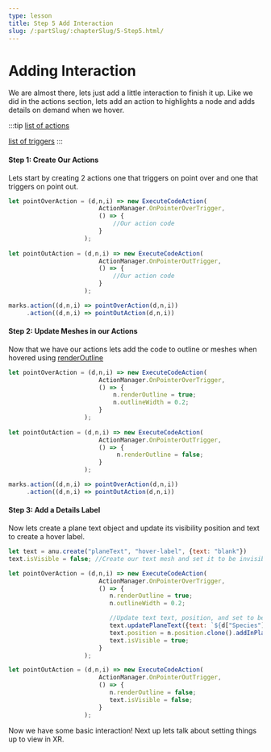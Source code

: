 ```yaml
---
type: lesson
title: Step 5 Add Interaction
slug: /:partSlug/:chapterSlug/5-Step5.html/
---
```


# Adding Interaction

We are almost there, lets just add a little interaction to finish it up. Like we did in the actions section, lets add an action to highlights a node and adds details on demand when we hover. 


:::tip
[list of actions](https://doc.babylonjs.com/features/featuresDeepDive/events/actions#available-actions)

[list of triggers](https://doc.babylonjs.com/features/featuresDeepDive/events/actions#triggers)
:::

#### Step 1: Create Our Actions

Lets start by creating 2 actions one that triggers on point over and one that triggers on point out. 

```js
let pointOverAction = (d,n,i) => new ExecuteCodeAction(
                         ActionManager.OnPointerOverTrigger,
                         () => {
                             //Our action code
                         }
                     );
                     
let pointOutAction = (d,n,i) => new ExecuteCodeAction( 
                         ActionManager.OnPointerOutTrigger,
                         () => {
                             //Our action code
                         }
                     );

marks.action((d,n,i) => pointOverAction(d,n,i))
     .action((d,n,i) => pointOutAction(d,n,i))
```


#### Step 2: Update Meshes in our Actions
Now that we have our actions lets add the code to outline or meshes when hovered using [renderOutline](https://doc.babylonjs.com/typedoc/classes/BABYLON.Mesh#renderoutline)


```js
let pointOverAction = (d,n,i) => new ExecuteCodeAction(
                         ActionManager.OnPointerOverTrigger,
                         () => {
                             n.renderOutline = true;
                             n.outlineWidth = 0.2;
                         }
                     );
                     
let pointOutAction = (d,n,i) => new ExecuteCodeAction( 
                         ActionManager.OnPointerOutTrigger,
                         () => {
                              n.renderOutline = false;
                         }
                     );

marks.action((d,n,i) => pointOverAction(d,n,i))
     .action((d,n,i) => pointOutAction(d,n,i))
```

#### Step 3: Add a Details Label 
Now lets create a plane text object and update its visibility position and text to create a hover label. 


```js
let text = anu.create("planeText", "hover-label", {text: "blank"}) 
text.isVisible = false; //Create our text mesh and set it to be invisible

let pointOverAction = (d,n,i) => new ExecuteCodeAction(
                         ActionManager.OnPointerOverTrigger,
                         () => {
                            n.renderOutline = true;
                            n.outlineWidth = 0.2;

                            //Update text text, position, and set to be visible
                            text.updatePlaneText({text: `${d["Species"]}: ${d["Island"]}`})
                            text.position = n.position.clone().addInPlaceFromFloats(0.5, 0.5, 0)
                            text.isVisible = true;
                         }
                     );

let pointOutAction = (d,n,i) => new ExecuteCodeAction(
                         ActionManager.OnPointerOutTrigger,
                         () => {
                            n.renderOutline = false;
                            text.isVisible = false;
                         }
                     );

```

Now we have some basic interaction! Next up lets talk about setting things up to view in XR. 